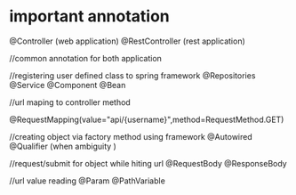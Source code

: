 important annotation
========================
@Controller  (web application)
@RestController (rest application)

//common annotation for both application

//registering user defined class to spring framework
@Repositories
@Service
@Component
@Bean

//url maping to controller method

@RequestMapping(value="api/{username}",method=RequestMethod.GET)

//creating object via factory method using framework
@Autowired
@Qualifier (when ambiguity )

//request/submit for object while hiting url
@RequestBody
@ResponseBody

//url value reading
@Param
@PathVariable
